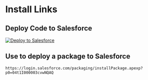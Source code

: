 # Install Links

## Deploy Code to Salesforce
<a href="https://githubsfdeploy.herokuapp.com?owner=carlosandthefifth&repo=DataManager">
  <img alt="Deploy to Salesforce"
       src="https://raw.githubusercontent.com/afawcett/githubsfdeploy/master/src/main/webapp/resources/img/deploy.png">
</a>

## Use to deploy a package to Salesforce
```
https://login.salesforce.com/packaging/installPackage.apexp?p0=04t1I000003cvwNQAQ
```
